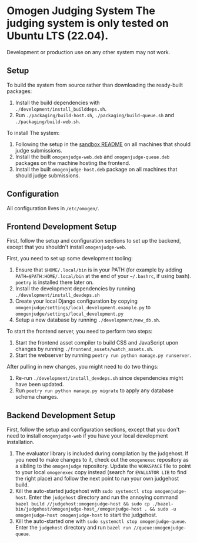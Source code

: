 # Omogen Judging System The judging system is only tested on Ubuntu LTS (22.04).
Development or production use on any other system may not work.

## Setup
To build the system from source rather than downloading the ready-built packages:
1. Install the build dependencies with `./development/install_builddeps.sh`.
1. Run `./packaging/build-host.sh`, `./packaging/build-queue.sh` and `./packaging/build-web.sh`.

To install The system:

1. Following the setup in the [sandbox README](https://github.com/jsannemo/omogenexec) on all machines that should judge submissions.
1. Install the built `omogenjudge-web.deb` and `omogenjudge-queue.deb` packages on the machine hosting the frontend.
1. Install the built `omogenjudge-host.deb` package on all machines that should judge submissions. 

## Configuration
All configuration lives in `/etc/omogen/`.

## Frontend Development Setup
First, follow the setup and configuration sections to set up the backend, except that you shouldn't install `omogenjudge-web`.

First, you need to set up some development tooling:

1. Ensure that `$HOME/.local/bin` is in your PATH (for example by adding `PATH=$PATH:HOME/.local/bin` at the end of your `~/.bashrc`, if using bash). `poetry` is installed there later on.
1. Install the development dependencies by running `./development/install_devdeps.sh`
1. Create your local Django configuration by copying `omogenjudge/settings/local_development.example.py` to `omogenjudge/settings/local_development.py`
1. Setup a new database by running `./development/new_db.sh`.

To start the frontend server, you need to perform two steps:

1. Start the frontend asset compiler to build CSS and JavaScript upon changes by running `./frontend_assets/watch_assets.sh`.
1. Start the webserver by running `poetry run python manage.py runserver`.

After pulling in new changes, you might need to do two things:
1. Re-run `./development/install_devdeps.sh` since dependencies might have been updated.
1. Run `poetry run python manage.py migrate` to apply any database schema changes.

## Backend Development Setup
First, follow the setup and configuration sections, except that you don't need to install `omogenjudge-web` if you have your local development installation.

1. The evaluator library is included during compilation by the judgehost. If you need to make changes to it, check out the `omogenexec` repository as a sibling to the `omogenjudge` repository.  Update the `WORKSPACE` file to point to your local `omogenexec` copy instead (search for `EVALUATOR LIB` to find the right place) and follow the next point to run your own judgehost build.
1. Kill the auto-started judgehost with `sudo systemctl stop omogenjudge-host`. Enter the `judgehost` directory and run the annoying command `bazel build //judgehost:omogenjudge-host && sudo cp ./bazel-bin/judgehost/omogenjudge-host_/omogenjudge-host . && sudo -u omogenjudge-host omogenjudge-host` to start the judgehost.
1. Kill the auto-started one with `sudo systemctl stop omogenjudge-queue`. Enter the `judgehost` directory and run `bazel run //queue:omogenjudge-queue`.

